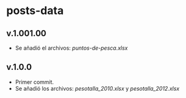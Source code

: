# posts-data

## v.1.001.00

- Se añadió el archivos: *puntos-de-pesca.xlsx*

## v.1.0.0

- Primer commit.
- Se añadió los archivos: *pesotalla_2010.xlsx* y *pesotalla_2012.xlsx*
